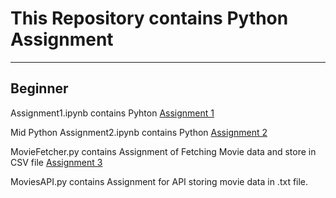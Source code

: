 # This Repository contains Python Assignment 

----------------------------------------------------------------------------

## Beginner

Assignment1.ipynb contains Pyhton [Assignment 1](https://drive.google.com/file/d/1eiHT9VHG5XGvB0NgB7ldib6mUJPFMQVT/view)

Mid Python Assignment2.ipynb contains Python [Assignment 2](https://drive.google.com/file/d/1bGFSKbuMqooNCIUUoyNVyDCphOcj0D8s/view)

MovieFetcher.py contains Assignment of Fetching Movie data and store in CSV file [Assignment 3](https://drive.google.com/file/u/0/d/1grzjOXkmGDXJSixQh8l0MBHK8Ono0U4f/view?usp=classroom_web)

MoviesAPI.py contains Assignment for API storing movie data in .txt file.


